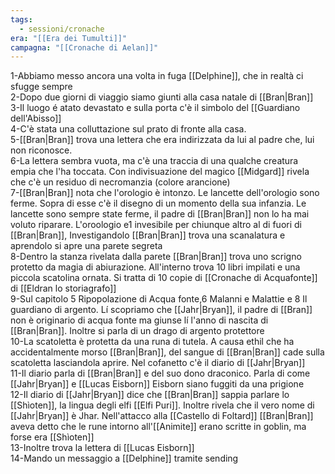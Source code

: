 ```yaml
---
tags:
  - sessioni/cronache
era: "[[Era dei Tumulti]]"
campagna: "[[Cronache di Aelan]]"
---
```


1-Abbiamo messo ancora una volta in fuga [[Delphine]], che in realtà ci sfugge sempre  
2-Dopo due giorni di viaggio siamo giunti alla casa natale di [[Bran|Bran]]  
3-Il luogo é atato devastato e sulla porta c'è il simbolo del [[Guardiano dell'Abisso]]  
4-C'è stata una colluttazione sul prato di fronte alla casa.  
5-[[Bran|Bran]] trova una lettera che era indirizzata da lui al padre che, lui non riconosce.  
6-La lettera sembra vuota, ma c'è una traccia di una qualche creatura empia che l'ha toccata. Con indivisuazione del magico [[Midgard]] rivela che c'è un residuo di necromanzia (colore arancione)  
7-[[Bran|Bran]] nota che l'orologio è intonzo. Le lancette dell'orologio sono ferme. Sopra di esse c'è il disegno di un momento della sua infanzia. Le lancette sono sempre state ferme, il padre di [[Bran|Bran]] non lo ha mai voluto riparare. L'oroologio e1 invesibile per chiunque altro al di fuori di [[Bran|Bran]], Investigandolo [[Bran|Bran]] trova una scanalatura e aprendolo si apre una parete segreta  
8-Dentro la stanza rivelata dalla parete [[Bran|Bran]] trova uno scrigno protetto da magia di abiurazione. All'interno trova 10 libri impilati e una piccola scatolina ornata. Si tratta di 10 copie di [[Cronache di Acquafonte]] di [[Eldran lo storiagrafo]]  
9-Sul capitolo 5 Ripopolazione di Acqua fonte,6 Malanni e Malattie e 8 Il guardiano di argento. Lí scopriamo che [[Jahr|Bryan]], il padre di [[Bran]] non è originario di acqua fonte ma giunse lí l'anno di nascita di [[Bran|Bran]]. Inoltre si parla di un drago di argento protettore  
10-La scatoletta è protetta da una runa di tutela. A causa ethil che ha accidentalmente morso [[Bran|Bran]], del sangue di [[Bran|Bran]] cade sulla scatoletta lasciandola aprire. Nel cofanetto c'è il diario di [[Jahr|Bryan]]  
11-Il diario parla di [[Bran|Bran]] e del suo dono draconico. Parla di come [[Jahr|Bryan]] e [[Lucas Eisborn]] Eisborn siano fuggiti da una prigione  
12-Il diario di [[Jahr|Bryan]] dice che [[Bran|Bran]] sappia parlare lo [[Shìoten]], la lingua degli elfi [[Elfi Puri]]. Inoltre rivela che il vero nome di [[Jahr|Bryan]] è Jhar. Nell'attacco alla [[Castello di Foltard]] [[Bran|Bran]] aveva detto che le rune intorno all'[[Animite]] erano scritte in goblin, ma forse era [[Shìoten]]  
13-Inoltre trova la lettera di [[Lucas Eisborn]]  
14-Mando un messaggio a [[Delphine]] tramite sending
